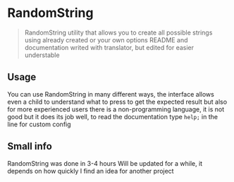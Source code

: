 # RandomString
> RandomString utility that allows you to create all possible strings using already created or your own options
> README and documentation writed with translator, but edited for easier understable

## Usage
You can use RandomString in many different ways, the interface allows even a child to understand what to press to get the expected result
but also for more experienced users there is a non-programming language, it is not good but it does its job well, to read the documentation type `help;` in the line for custom config

## Small info
RandomString was done in 3-4 hours
Will be updated for a while, it depends on how quickly I find an idea for another project